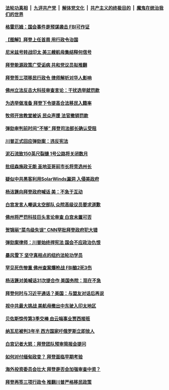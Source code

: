 

####  [法轮功真相](../../../../basic/blob/master/README.md?t=02040931) &nbsp;|&nbsp; [九评共产党](../../../../9ping.md/blob/master/README.md?t=02040931) &nbsp;|&nbsp; [解体党文化](../../../../jtdwh.md/blob/master/README.md?t=02040931)  &nbsp;|&nbsp; [共产主义的终极目的](../../../../gczydzjmd.md/blob/master/README.md?t=02040931) &nbsp;|&nbsp; [魔鬼在统治我们的世界](../../../../mgztzwmdsj.md/blob/master/README.md?t=02040931) 

#### [格雷厄姆：国会事件是预谋袭击 FBI可作证](../pages/prog203/a103046459.md?t=02040931) 

#### [【图解】拜登上任首周 用行政令治国](../pages/prog203/a103046575.md?t=02040931) 

#### [尼米兹号转战印太 美三艘航母集结释何信号](../pages/prog203/a103046533.md?t=02040931) 

#### [拜登能源政策广受诟病 共和党议员拟推翻](../pages/prog203/a103046496.md?t=02040931) 

#### [拜登签三项移民行政令 律师解析对华人影响](../pages/prog203/a103046477.md?t=02040931) 

#### [佛州立法反击大科技审查言论：干扰选举就罚款](../pages/prog203/a103046388.md?t=02040931) 

#### [为选举做准备 拜登下令提高合法移民入籍率](../pages/prog203/a103046188.md?t=02040931) 

#### [牧师开放教堂被诉 民众声援  法官撤销罚款](../pages/prog203/a103046377.md?t=02040931) 

#### [弹劾审判前时间“不够” 拜登司法部长确认受阻](../pages/prog203/a103046200.md?t=02040931) 

#### [川普正式回应弹劾案：违反宪法](../pages/prog203/a103046264.md?t=02040931) 

#### [泥石流致150英尺裂缝 1号公路将关闭数月](../pages/prog203/a103046302.md?t=02040931) 

#### [批纽森施政无能 圣地亚哥前市长将竞选州长](../pages/prog203/a103046300.md?t=02040931) 

#### [疑似中共黑客利用SolarWinds漏洞 入侵美政府](../pages/prog203/a103046275.md?t=02040931) 

#### [杨洁篪向拜登政府喊话 美：不急于互动](../pages/prog203/a103046262.md?t=02040931) 

#### [白宫发言人嘲讽太空部队 众院高级议员要求道歉](../pages/prog203/a103046193.md?t=02040931) 

#### [佛州将严罚科技巨头言论审查 白宫未置可否](../pages/prog203/a103046213.md?t=02040931) 

#### [贺锦丽“菜鸟级失误” CNN罕批拜登政府犯大错](../pages/prog203/a103046102.md?t=02040931) 

#### [弹劾案律师：川普始终捍宪法 国会不应政治仇恨](../pages/prog203/a103046096.md?t=02040931) 

#### [暴风雪下 坚守真相点的纽约法轮功学员](../pages/prog203/a103045843.md?t=02040931) 

#### [罕见死伤惨重 佛州查案爆枪战 FBI酿2死3伤](../pages/prog203/a103045775.md?t=02040931) 

#### [杨洁篪对美喊话31次提合作 美国务院：现在不急](../pages/prog203/a103045940.md?t=02040931) 

#### [拜登何时与习近平通话？美国：与盟友对话后再说](../pages/prog203/a103045901.md?t=02040931) 

#### [视中共最大挑战 美航母撤出中东驶入印太地区](../pages/prog203/a103045868.md?t=02040931) 

#### [贝佐斯惊传第3季交棒 由云端事业贾西接班](../pages/prog203/a103045842.md?t=02040931) 

#### [纳瓦尼被判3年半 西方国家吁俄罗斯立即放人](../pages/prog203/a103045811.md?t=02040931) 

#### [白宫记者大怒：拜登团队预审简报会提问](../pages/prog203/a103045404.md?t=02040931) 

#### [如何对付缅甸政变？ 拜登面临早期考验](../pages/prog203/a103045411.md?t=02040931) 

#### [海外投资委员会壮大 拜登是否会加强审查中资？](../pages/prog203/a103045692.md?t=02040931) 

#### [拜登再签三项行政令 推翻川普严格移民政策](../pages/prog203/a103045698.md?t=02040931) 

